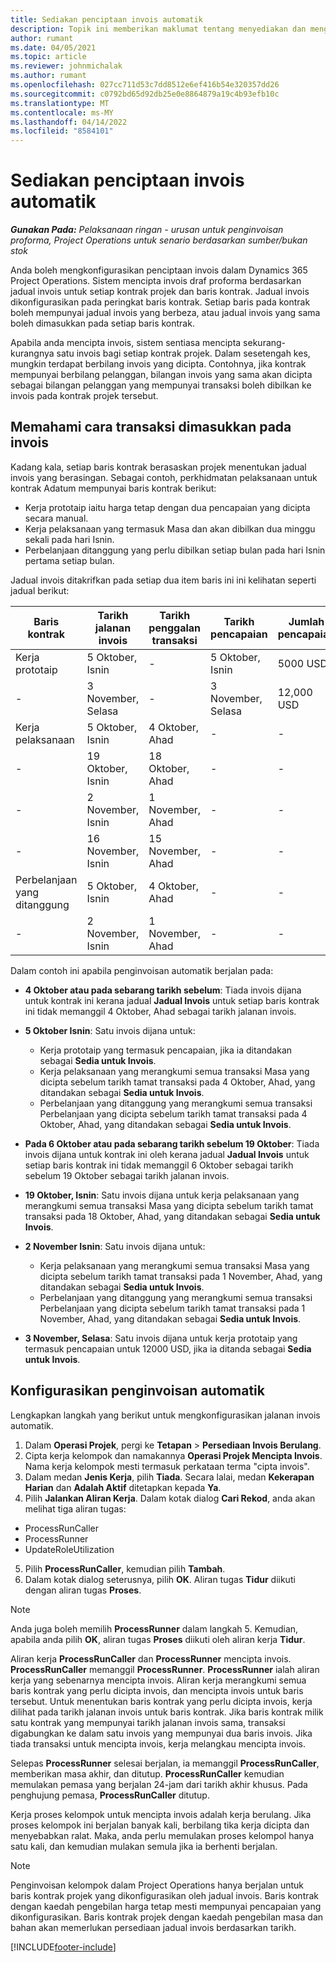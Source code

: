 ```yaml
---
title: Sediakan penciptaan invois automatik
description: Topik ini memberikan maklumat tentang menyediakan dan mengkonfigurasikan penciptaan automatik invois proforma.
author: rumant
ms.date: 04/05/2021
ms.topic: article
ms.reviewer: johnmichalak
ms.author: rumant
ms.openlocfilehash: 027cc711d53c7dd8512e6ef416b54e320357dd26
ms.sourcegitcommit: c0792bd65d92db25e0e8864879a19c4b93efb10c
ms.translationtype: MT
ms.contentlocale: ms-MY
ms.lasthandoff: 04/14/2022
ms.locfileid: "8584101"
---
```

# <a name="set-up-automatic-invoice-creation"></a>Sediakan penciptaan invois automatik 
 
_**Gunakan Pada:** Pelaksanaan ringan - urusan untuk penginvoisan proforma, Project Operations untuk senario berdasarkan sumber/bukan stok_

Anda boleh mengkonfigurasikan penciptaan invois dalam Dynamics 365 Project Operations. Sistem mencipta invois draf proforma berdasarkan jadual invois untuk setiap kontrak projek dan baris kontrak. Jadual invois dikonfigurasikan pada peringkat baris kontrak. Setiap baris pada kontrak boleh mempunyai jadual invois yang berbeza, atau jadual invois yang sama boleh dimasukkan pada setiap baris kontrak.

Apabila anda mencipta invois, sistem sentiasa mencipta sekurang-kurangnya satu invois bagi setiap kontrak projek. Dalam sesetengah kes, mungkin terdapat berbilang invois yang dicipta. Contohnya, jika kontrak mempunyai berbilang pelanggan, bilangan invois yang sama akan dicipta sebagai bilangan pelanggan yang mempunyai transaksi boleh dibilkan ke invois pada kontrak projek tersebut.

## <a name="understand-how-transactions-are-included-on-an-invoice"></a>Memahami cara transaksi dimasukkan pada invois 

Kadang kala, setiap baris kontrak berasaskan projek menentukan jadual invois yang berasingan. Sebagai contoh, perkhidmatan pelaksanaan untuk kontrak Adatum mempunyai baris kontrak berikut:

- Kerja prototaip iaitu harga tetap dengan dua pencapaian yang dicipta secara manual.
- Kerja pelaksanaan yang termasuk Masa dan akan dibilkan dua minggu sekali pada hari Isnin.
- Perbelanjaan ditanggung yang perlu dibilkan setiap bulan pada hari Isnin pertama setiap bulan.

Jadual invois ditakrifkan pada setiap dua item baris ini ini kelihatan seperti jadual berikut:

| Baris kontrak | Tarikh jalanan invois | Tarikh penggalan transaksi | Tarikh pencapaian | Jumlah pencapaian |
| --- | --- | --- | --- | --- |
| Kerja prototaip | 5 Oktober, Isnin | - | 5 Oktober, Isnin | 5000 USD |
| - | 3 November, Selasa | - | 3 November, Selasa | 12,000 USD |
| Kerja pelaksanaan | 5 Oktober, Isnin | 4 Oktober, Ahad | - | - |
| - | 19 Oktober, Isnin | 18 Oktober, Ahad | - | - |
| - | 2 November, Isnin | 1 November, Ahad | - | - |
| - | 16 November, Isnin | 15 November, Ahad | - | - |
| Perbelanjaan yang ditanggung | 5 Oktober, Isnin | 4 Oktober, Ahad | - | - |
| - | 2 November, Isnin | 1 November, Ahad | - | - |

Dalam contoh ini apabila penginvoisan automatik berjalan pada:

- **4 Oktober atau pada sebarang tarikh sebelum**: Tiada invois dijana untuk kontrak ini kerana jadual **Jadual Invois** untuk setiap baris kontrak ini tidak memanggil 4 Oktober, Ahad sebagai tarikh jalanan invois.
- **5 Oktober Isnin**: Satu invois dijana untuk:

    - Kerja prototaip yang termasuk pencapaian, jika ia ditandakan sebagai **Sedia untuk Invois**.
    - Kerja pelaksanaan yang merangkumi semua transaksi Masa yang dicipta sebelum tarikh tamat transaksi pada 4 Oktober, Ahad, yang ditandakan sebagai **Sedia untuk Invois**.
    - Perbelanjaan yang ditanggung yang merangkumi semua transaksi Perbelanjaan yang dicipta sebelum tarikh tamat transaksi pada 4 Oktober, Ahad, yang ditandakan sebagai **Sedia untuk Invois**.
  
- **Pada 6 Oktober atau pada sebarang tarikh sebelum 19 Oktober**: Tiada invois dijana untuk kontrak ini oleh kerana jadual **Jadual Invois** untuk setiap baris kontrak ini tidak memanggil 6 Oktober sebagai tarikh sebelum 19 Oktober sebagai tarikh jalanan invois.
- **19 Oktober, Isnin**: Satu invois dijana untuk kerja pelaksanaan yang merangkumi semua transaksi Masa yang dicipta sebelum tarikh tamat transaksi pada 18 Oktober, Ahad, yang ditandakan sebagai **Sedia untuk Invois**.
- **2 November Isnin**: Satu invois dijana untuk:

    - Kerja pelaksanaan yang merangkumi semua transaksi Masa yang dicipta sebelum tarikh tamat transaksi pada 1 November, Ahad, yang ditandakan sebagai **Sedia untuk Invois**.
    - Perbelanjaan yang ditanggung yang merangkumi semua transaksi Perbelanjaan yang dicipta sebelum tarikh tamat transaksi pada 1 November, Ahad, yang ditandakan sebagai **Sedia untuk Invois**.

- **3 November, Selasa**: Satu invois dijana untuk kerja prototaip yang termasuk pencapaian untuk 12000 USD, jika ia ditanda sebagai **Sedia untuk Invois**.

## <a name="configure-automatic-invoicing"></a>Konfigurasikan penginvoisan automatik

Lengkapkan langkah yang berikut untuk mengkonfigurasikan jalanan invois automatik.

1. Dalam **Operasi Projek**, pergi ke **Tetapan** > **Persediaan Invois Berulang**.
2. Cipta kerja kelompok dan namakannya **Operasi Projek Mencipta Invois**. Nama kerja kelompok mesti termasuk perkataan terma "cipta invois".
3. Dalam medan **Jenis Kerja**, pilih **Tiada**. Secara lalai, medan **Kekerapan Harian** dan **Adalah Aktif** ditetapkan kepada **Ya**.
4. Pilih **Jalankan Aliran Kerja**. Dalam kotak dialog **Cari Rekod**, anda akan melihat tiga aliran tugas:

- ProcessRunCaller
- ProcessRunner
- UpdateRoleUtilization

5. Pilih **ProcessRunCaller**, kemudian pilih **Tambah**.
6. Dalam kotak dialog seterusnya, pilih **OK**. Aliran tugas **Tidur** diikuti dengan aliran tugas **Proses**. 

> [!NOTE]
> Anda juga boleh memilih **ProcessRunner** dalam langkah 5. Kemudian, apabila anda pilih **OK**, aliran tugas **Proses** diikuti oleh aliran kerja **Tidur**.

Aliran kerja **ProcessRunCaller** dan **ProcessRunner** mencipta invois. **ProcessRunCaller** memanggil **ProcessRunner**. **ProcessRunner** ialah aliran kerja yang sebenarnya mencipta invois. Aliran kerja merangkumi semua baris kontrak yang perlu dicipta invois, dan mencipta invois untuk baris tersebut. Untuk menentukan baris kontrak yang perlu dicipta invois, kerja dilihat pada tarikh jalanan invois untuk baris kontrak. Jika baris kontrak milik satu kontrak yang mempunyai tarikh jalanan invois sama, transaksi digabungkan ke dalam satu invois yang mempunyai dua baris invois. Jika tiada transaksi untuk mencipta invois, kerja melangkau mencipta invois.

Selepas **ProcessRunner** selesai berjalan, ia memanggil **ProcessRunCaller**, memberikan masa akhir, dan ditutup. **ProcessRunCaller** kemudian memulakan pemasa yang berjalan 24-jam dari tarikh akhir khusus. Pada penghujung pemasa, **ProcessRunCaller** ditutup.

Kerja proses kelompok untuk mencipta invois adalah kerja berulang. Jika proses kelompok ini berjalan banyak kali, berbilang tika kerja dicipta dan menyebabkan ralat. Maka, anda perlu memulakan proses kelompol hanya satu kali, dan kemudian mulakan semula jika ia berhenti berjalan.

> [!NOTE]
> Penginvoisan kelompok dalam Project Operations hanya berjalan untuk baris kontrak projek yang dikonfigurasikan oleh jadual invois. Baris kontrak dengan kaedah pengebilan harga tetap mesti mempunyai pencapaian yang dikonfigurasikan. Baris kontrak projek dengan kaedah pengebilan masa dan bahan akan memerlukan persediaan jadual invois berdasarkan tarikh.


[!INCLUDE[footer-include](../../includes/footer-banner.md)]
